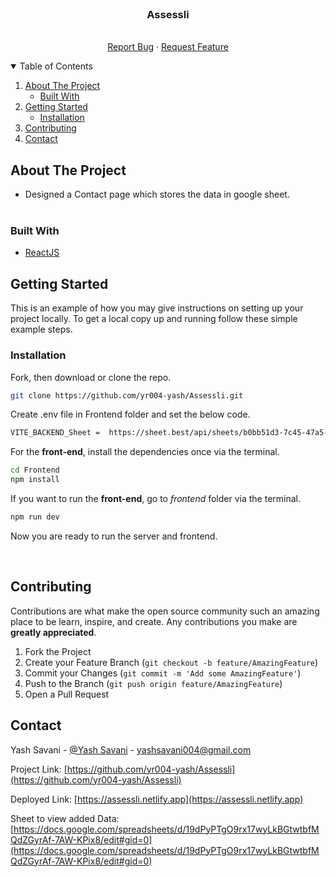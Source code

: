 <!-- PROJECT LOGO -->
<br />
<p align="center">
  <!--  -->

  <h3 align="center">Assessli</h3>

  <p align="center">
    <br />
    <a href="https://github.com/yr004-yash/Scribble_Chat/issues">Report Bug</a>
    ·
    <a href="https://github.com/yr004-yash/Scribble_Chat/issues">Request Feature</a>
  </p>
</p>



<!-- TABLE OF CONTENTS -->
<details open="open">
  <summary>Table of Contents</summary >
  <ol>
    <li>
      <a href="#about-the-project">About The Project</a>
      <ul>
        <li><a href="#built-with">Built With</a></li>
      </ul>
    </li>
    <li>
      <a href="#getting-started">Getting Started</a>
      <ul>
        <li><a href="#installation">Installation</a></li>
      </ul>
    </li>
    <li><a href="#contributing">Contributing</a></li>
    <li><a href="#contact">Contact</a></li>
  </ol>
</details>



<!-- ABOUT THE PROJECT -->
## About The Project

- Designed a Contact page which stores the data in google sheet.<br/><br/>


### Built With
* [ReactJS](https://reactjs.org/)


<!-- GETTING STARTED -->
## Getting Started

This is an example of how you may give instructions on setting up your project locally.
To get a local copy up and running follow these simple example steps.

### Installation


Fork, then download or clone the repo.
```bash
git clone https://github.com/yr004-yash/Assessli.git
```


Create .env file in Frontend folder and set the below code.
```bash
VITE_BACKEND_Sheet =  https://sheet.best/api/sheets/b0bb51d3-7c45-47a5-a956-04760fa925c0
```

For the **front-end**, install the dependencies once via the terminal.
```bash
cd Frontend
npm install
```

If you want to run the **front-end**, go to *frontend* folder via the terminal.
```bash
npm run dev
```

Now you are ready to run the server and frontend.

<br />

<!-- CONTRIBUTING -->
## Contributing

Contributions are what make the open source community such an amazing place to be learn, inspire, and create. Any contributions you make are **greatly appreciated**.

1. Fork the Project
2. Create your Feature Branch (`git checkout -b feature/AmazingFeature`)
3. Commit your Changes (`git commit -m 'Add some AmazingFeature'`)
4. Push to the Branch (`git push origin feature/AmazingFeature`)
5. Open a Pull Request


<!-- CONTACT -->
## Contact

Yash Savani - [@Yash Savani](https://www.linkedin.com/in/yash-savani-43b80b229/) - yashsavani004@gmail.com

Project Link: [https://github.com/yr004-yash/Assessli](https://github.com/yr004-yash/Assessli)

Deployed Link: [https://assessli.netlify.app](https://assessli.netlify.app)

Sheet to view added Data: [https://docs.google.com/spreadsheets/d/19dPyPTgO9rx17wyLkBGtwtbfMQdZGyrAf-7AW-KPix8/edit#gid=0](https://docs.google.com/spreadsheets/d/19dPyPTgO9rx17wyLkBGtwtbfMQdZGyrAf-7AW-KPix8/edit#gid=0)


<!-- MARKDOWN LINKS & IMAGES -->
<!-- https://www.markdownguide.org/basic-syntax/#reference-style-links -->
[product-screenshot]: images/screenshot.PNG
